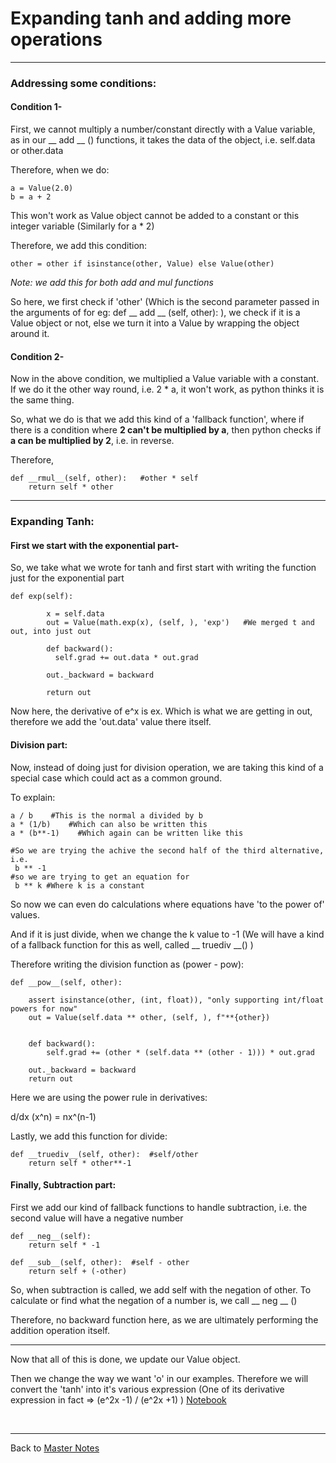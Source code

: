 # Expanding tanh and adding more operations

----------

### Addressing some conditions:

#### Condition 1-
First, we cannot multiply a number/constant directly with a Value variable, as in our __ add __ () functions, it takes the data of the object, i.e. self.data or other.data

Therefore, when we do:
```
a = Value(2.0)
b = a + 2
```

This won't work as Value object cannot be added to a constant or this integer variable (Similarly for a * 2)


Therefore, we add this condition:
```
other = other if isinstance(other, Value) else Value(other)
```
*Note: we add this for both add and mul functions*

So here, we first check if 'other' (Which is the second parameter passed in the arguments of for eg: def __ add __ (self, other): ), we check if it is a Value object or not, else we turn it into a Value by wrapping the object around it.

#### Condition 2-
Now in the above condition, we multiplied a Value variable with a constant. 
If we do it the other way round, i.e. 2 * a, it won't work, as python thinks it is the same thing. 

So, what we do is that we add this kind of a 'fallback function', where if there is a condition where **2 can't be multiplied by a**, then python checks if **a can be multiplied by 2**, i.e. in reverse.

Therefore,
```
def __rmul__(self, other):   #other * self
	return self * other
```

--------
### Expanding Tanh:

#### First we start with the exponential part-

So, we take what we wrote for tanh and first start with writing the function just for the exponential part

```
def exp(self):

        x = self.data
        out = Value(math.exp(x), (self, ), 'exp')   #We merged t and out, into just out

        def backward():
          self.grad += out.data * out.grad

        out._backward = backward

        return out
```

Now here, the derivative of e^x is ex. Which is what we are getting in out, therefore we add the 'out.data' value there itself.


#### Division part:

Now, instead of doing just for division operation, we are taking this kind of a special case which could act as a common ground.

To explain:
```
a / b    #This is the normal a divided by b
a * (1/b)    #Which can also be written this
a * (b**-1)    #Which again can be written like this

#So we are trying the achive the second half of the third alternative, i.e.
 b ** -1
#so we are trying to get an equation for 
 b ** k #Where k is a constant
```

So now we can even do calculations where equations have 'to the power of' values.

And if it is just divide, when we change the k value to -1 (We will have a kind of a fallback function for this as well, called __ truediv __() )

Therefore writing the division function as (power - pow):
```
def __pow__(self, other):

	assert isinstance(other, (int, float)), "only supporting int/float powers for now"
	out = Value(self.data ** other, (self, ), f"**{other})


	def backward():
		self.grad += (other * (self.data ** (other - 1))) * out.grad

	out._backward = backward
	return out
```

Here we are using the power rule in derivatives:

d/dx (x^n) = nx^(n-1)

Lastly, we add this function for divide:
```
def __truediv__(self, other):  #self/other
	return self * other**-1
```


#### Finally, Subtraction part:

First we add our kind of fallback functions to handle subtraction, i.e. the second value will have a negative number
```
def __neg__(self):
	return self * -1

def __sub__(self, other):  #self - other
	return self + (-other)
```

So, when subtraction is called, we add self with the negation of other. To calculate or find what the negation of a number is, we call __ neg __ ()

Therefore, no backward function here, as we are ultimately performing the addition operation itself.

---------

Now that all of this is done, we update our Value object.

Then we change the way we want 'o' in our examples. Therefore we will convert the 'tanh' into it's various expression (One of its derivative expression in fact => (e^2x -1) / (e^2x +1) )
[Notebook](../notebooks/9_expanding_tanh_into_more_operations.ipynb)

&nbsp;

---------
Back to [Master Notes](A-main-video-lecture-notes.md)